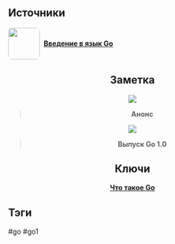 <h2 align="left">Источники</h2>
<div style="text-align: left">
	<ul style="padding: 0; list-style-type: none; display: flex; flex-direction: column; align-items: left;">
	    <li style="display: flex; align-items: center">
			<img
			style="border-radius: 8px; margin-right: 8px; width: 64px; height: 64px; object-fit: cover"
			src="https://sun9-18.userapi.com/impf/c633530/v633530343/21a1b/lq9pdmdMXm4.jpg?size=302x302&quality=96&sign=1bf4d72d96c1c4d57639ec9cf3d2ccd6&type=album"
			/>
			<strong><a href="https://metanit.com/go/tutorial/1.1.php">Введение в язык Go</a></strong>
		</li>
	</ul>
</div>
<h2 align="center">Заметка</h2>
<center>
	<img src="https://i.ytimg.com/vi/JqnjKdxjkzE/maxresdefault.jpg" />
</center>
<blockquote align="center">
	<strong><p>Анонс</p></strong>
</blockquote>
<center>
	<img src="http://designstacks.net/content_images/AdobePhotoshop/ART-D/tutorial578/create-impressive-new-year-2012-card-neon-text-photoshop-cs5.jpg" />
</center>
<blockquote align="center">
	<strong><p>Выпуск Go 1.0</p></strong>
</blockquote>
<h2 align="center">Ключи</h2>
<div style="display: flex; align-items: flex-start;">
  <ul style="list-style-type: none; margin: 0; padding: 0; text-align: center; flex-grow: 1;">
    <li>
	    <strong><a href="obsidian://open?file=Go/Что такое Go">Что такое Go</a></strong>
	</li>
  </ul>
</div>
<h2 align="left">Тэги</h2>
#go #go1